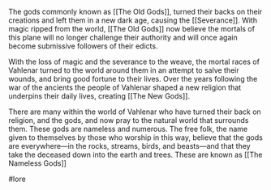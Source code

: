 The gods commonly known as [[The Old Gods]], turned their backs on their creations and left them in a new dark age, causing the [[Severance]]. With magic ripped from the world, [[The Old Gods]] now believe the mortals of this plane will no longer challenge their authority and will once again become submissive followers of their edicts.

With the loss of magic and the severance to the weave, the mortal races of Vahlenar turned to the world around them in an attempt to salve their wounds, and bring good fortune to their lives. Over the years following the war of the ancients the people of Vahlenar shaped a new religion that underpins their daily lives, creating [[The New Gods]].

There are many within the world of Vahlenar who have turned their back on religion, and the gods, and now pray to the natural world that surrounds them. These gods are nameless and numerous. The free folk, the name given to themselves by those who worship in this way, believe that the gods are everywhere—in the rocks, streams, birds, and beasts—and that they take the deceased down into the earth and trees. These are known as [[The Nameless Gods]]

#lore